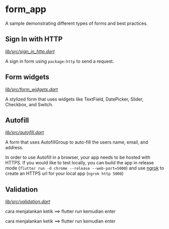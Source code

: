 # form_app

A sample demonstrating different types of forms and best practices.

## Sign In with HTTP
[*lib/src/sign_in_http.dart*](lib/src/sign_in_http.dart)

A sign in form using `package:http` to send a request.

## Form widgets
[*lib/src/form_widgets.dart*](lib/src/form_widgets.dart)

A stylized form that uses widgets like TextField, DatePicker, Slider, Checkbox,
and Switch.

## Autofill
[*lib/src/autofill.dart*](lib/src/autofill.dart)

A form that uses AutofillGroup to auto-fill the users name, email, and address.

In order to use Autofill in a browser, your app needs to be hosted with HTTPS.
If you would like to test locally, you can build the app in release mode
(`flutter run -d chrome --release --web-port=5000`) and use
[ngrok](https://ngrok.com/) to create an HTTPS url for your local app (`ngrok
http 5000`)

## Validation
[*lib/src/validation.dart*](lib/src/validation.dart)



cara menjalankan ketik ==> flutter run kemudian enter 

cara menjalankan ketik ==> flutter run kemudian enter 